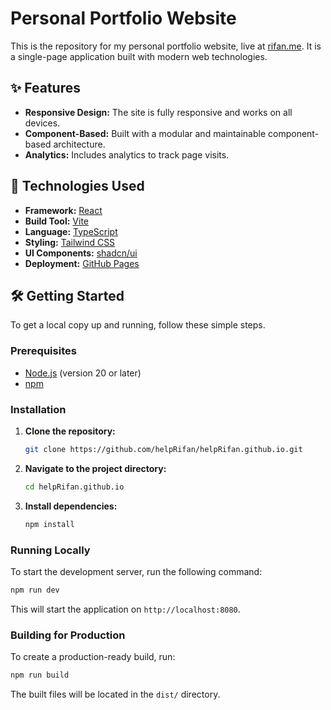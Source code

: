 # Personal Portfolio Website

This is the repository for my personal portfolio website, live at [rifan.me](https://rifan.me). It is a single-page application built with modern web technologies.

## ✨ Features

-   **Responsive Design:** The site is fully responsive and works on all devices.
-   **Component-Based:** Built with a modular and maintainable component-based architecture.
-   **Analytics:** Includes analytics to track page visits.

## 🚀 Technologies Used

-   **Framework:** [React](https://reactjs.org/)
-   **Build Tool:** [Vite](https://vitejs.dev/)
-   **Language:** [TypeScript](https://www.typescriptlang.org/)
-   **Styling:** [Tailwind CSS](https://tailwindcss.com/)
-   **UI Components:** [shadcn/ui](https://ui.shadcn.com/)
-   **Deployment:** [GitHub Pages](https://pages.github.com/)

## 🛠️ Getting Started

To get a local copy up and running, follow these simple steps.

### Prerequisites

-   [Node.js](https://nodejs.org/) (version 20 or later)
-   [npm](https://www.npmjs.com/)

### Installation

1.  **Clone the repository:**
    ```sh
    git clone https://github.com/helpRifan/helpRifan.github.io.git
    ```
2.  **Navigate to the project directory:**
    ```sh
    cd helpRifan.github.io
    ```
3.  **Install dependencies:**
    ```sh
    npm install
    ```

### Running Locally

To start the development server, run the following command:

```sh
npm run dev
```

This will start the application on `http://localhost:8080`.

### Building for Production

To create a production-ready build, run:

```sh
npm run build
```

The built files will be located in the `dist/` directory.
